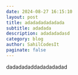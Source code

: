 ```yaml
---
date: 2024-08-27 16:15:10
layout: post
title: adadadadadadada
subtitle: adadada
description: adadadadasd
category: blog
author: SahilCodesIt
paginate: false
---
```

d﻿adadadaddadadadadad